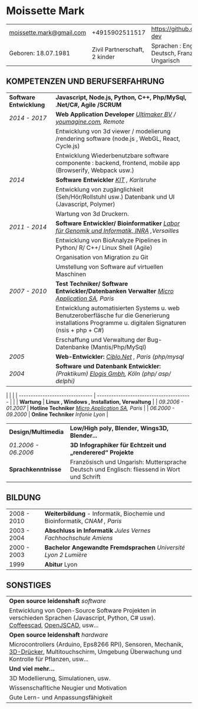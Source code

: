 # Moissette Mark
|            |                               |                                          |
| ------------------------ | ----------------------------- | ---------------------------------------- |
| moissette.mark@gmail.com | +4915902511517                | https://github.com/kaosat-dev            |
| Geboren: 18.07.1981      | Zivil Partnerschaft, 2 kinder | Sprachen : English, Deutsch, Französisch, Ungarisch |

## KOMPETENZEN UND BERUFSERFAHRUNG

|  |                                          |
| ------------------------------- | ---------------------------------------- |
| **Software Entwicklung**        | **Javascript, Node.js, Python, C++,  Php/MySql,  .Net/C#, Agile /SCRUM** |
| *2014 - 2017*              | **Web Application Developer** *[Ultimaker BV](https://ultimaker.com/) / [youmagine.com](youmagine.com), Remote* |
|                                 | Entwicklung von 3d viewer / modelierung /rendering software (node.js , WebGL, React, Cycle.js) |
|                                 | Entwicklung Wiederbenutzbare software componente : backend, frontend, mobile app (Browserify, Webpack usw.) |
| *2014*             | **Software Entwickler** *[KIT](https://www.kit.edu/) , Karlsruhe* |
|                                 |  Entwicklung von zugänglichkeit (Seh/Hör/Rollstuhl usw.) Datenbank und UI (Javascript, Polymer) |
|                                 |  Wartung von 3d Druckern.               |
| *2011 - 2014*             | **Software Entwickler/ Bioinformatiker** *[Labor für Genomik und Informatik, INRA](https://urgi.versailles.inra.fr/) ,Versailles* |
|                                 |  Entwicklung von BioAnalyze Pipelines in Python/ R/ C++/ Linux Shell  (Agile) |
|                                 |  Organisation von Migration zu Git      |
|                                 |  Umstellung von Software auf virtuellen Maschinen |
| *2007 - 2010*             | **Test Techniker/ Software Entwickler/Datenbanken Verwalter** *[Micro Application SA](https://microapp.com/), Paris* |
|                                 |  Entwicklung automatisierten Systems u. web Benutzeroberfläsche fur die Generierung installations Programme u. digitalen Signaturen  (nsis + php + C#) |
|                                 |  Erschaffung und Verwaltung der Bug-Datenbanke (Mantis/Php/MySql) |
| *2005*             | **Web-Entwickler:** *[Ciblo.Net](http://www.ciblo.net/) , Paris (php/mysql* |
| *2004*             | **Software und Datenbank Entwickler:**  *(Praktikum)* *[Elogis Gmbh](http://www.elogis.de/), Köln (php/ asp/ delphi)* |



|                                 |                                          |
| ------------------------------- | ---------------------------------------- |                                      |
| **Wartung**                     | **Linux , Windows , Installation, Verwaltung** |
| *09.2006 - 01.2007*             | **Hotline Techniker** *[Micro Application SA](https://microapp.com/), Paris* |
| *06.2000 - 09.2000*             | **Online Techniker** *Infonie Lyon*      |



|                                 |                                          |
| ------------------------------- | ---------------------------------------- |
| **Design/Multimedia**           | **Low/High poly, Blender, Wings3D, Blender...** |
| *01.2006 - 06.2006*             | **3D Infographiker für Echtzeit und „renderered“ Projekte** |
| **Sprachkenntnisse**            | Französisch und Ungarish: Muttersprache Deutsch und Englisch: fliessend in Wort und Schrift |


## BILDUNG

|  |                                          |
| ----------- | ---------------------------------------- |
| 2008 - 2010 | **Weiterbildung** - Informatik, Biochemie und Bioinformatik, *CNAM , Paris* |
| 2003 - 2004 | **Abschluss in Informatik** *Jules Vernes Fachhochschule Amiens* |
| 2000 - 2003 | **Bachelor Angewandte Fremdsprachen** *Université Lyon 2 Lumière* |
| 1999        | **Abitur** Lyon                          |

## SONSTIGES

|                          |
| ---------------------------------------- |
| **Open source leidenshaft** *software*   |
| Entwicklung von Open-Source Software Projekten in verschieden Sprachen (Javascript, Python, C# usw). [Coffeescad](https://github.com/kaosat-dev/CoffeeSCad), [OpenJSCAD](https://github.com/jscad), usw... |
| **Open source leidenshaft** *hardware*   |
| Microcontrollers (Arduino, Eps8266 RPI), Sensoren, Mechanik, [3D-Drücker](https://www.thingiverse.com/ckaos/about), Multitouchschirm, Umgebung Überwachung und Kontrolle für Pflanzen, usw... |
| **Und viel mehr…**                       |
| 3D Modellierung, Simulationen, usw.      |
| Wissenschafltiche Neugier und Motivation |
| Gute Lern- und Anpassungsfähigkeit       |